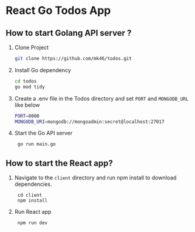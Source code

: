 # React Go Todos App

## How to start Golang API server ?

1. Clone Project
   ```bash
   git clone https://github.com/mk46/todos.git
   ```
2. Install Go dependency
    ```bash
    cd todos
    go mod tidy
    ```
3. Create a .env file in the Todos directory and set `PORT` and `MONGODB_URL` like below
   ```bash
   PORT=8000
   MONGODB_URI=mongodb://mongoadmin:secret@localhost:27017
   ```
   
4. Start the Go API server
   ```bash
    go run main.go
   ```
## How to start the React app?

1. Navigate to the `client` directory and run npm install to download dependencies.
   ```
    cd client
    npm install
   ```
3. Run React app
   ```bash
    npm run dev
   ```
